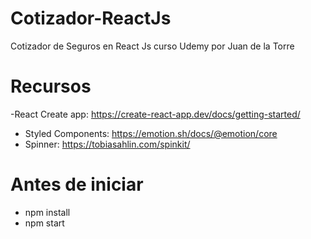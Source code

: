 # Cotizador-ReactJs
Cotizador de Seguros en React Js curso Udemy por Juan de la Torre

# Recursos
-React Create app: https://create-react-app.dev/docs/getting-started/
- Styled Components: https://emotion.sh/docs/@emotion/core
- Spinner: https://tobiasahlin.com/spinkit/

# Antes de iniciar
- npm install
- npm start
